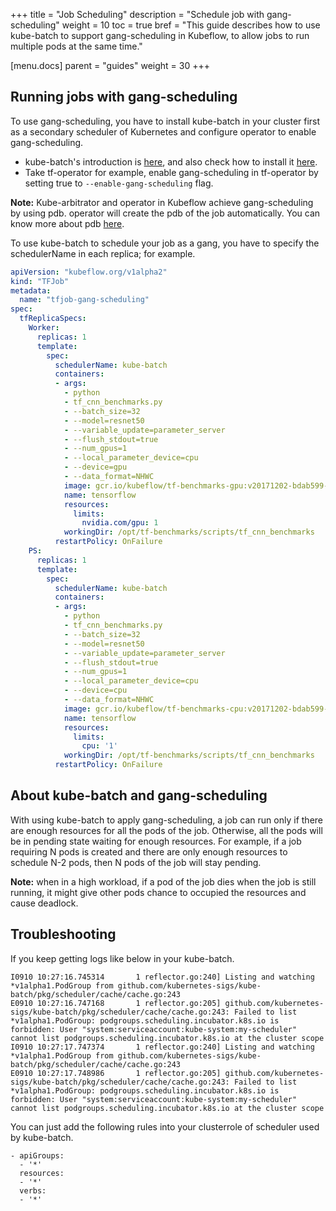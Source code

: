 +++
title = "Job Scheduling"
description = "Schedule job with gang-scheduling"
weight = 10
toc = true
bref = "This guide describes how to use kube-batch to support gang-scheduling in Kubeflow, to allow jobs to run multiple pods at the same time."

[menu.docs]
  parent = "guides"
  weight = 30
+++

## Running jobs with gang-scheduling
To use gang-scheduling, you have to install kube-batch in your cluster first as a secondary scheduler of Kubernetes and configure operator to enable gang-scheduling.

* kube-batch's introduction is [here](https://github.com/kubernetes-sigs/kube-batch), and also check how to install it [here](https://github.com/kubernetes-sigs/kube-batch/blob/master/doc/usage/tutorial.md).
* Take tf-operator for example, enable gang-scheduling in tf-operator by setting true to `--enable-gang-scheduling` flag.

**Note:** Kube-arbitrator and operator in Kubeflow achieve gang-scheduling by using pdb. operator will create the pdb of the job automatically. You can know more about pdb [here](https://kubernetes.io/docs/tasks/run-application/configure-pdb/).

To use kube-batch to schedule your job as a gang, you have to specify the schedulerName in each replica; for example.

```yaml
apiVersion: "kubeflow.org/v1alpha2"
kind: "TFJob"
metadata:
  name: "tfjob-gang-scheduling"
spec:
  tfReplicaSpecs:
    Worker:
      replicas: 1
      template:
        spec:
          schedulerName: kube-batch
          containers:
          - args:
            - python
            - tf_cnn_benchmarks.py
            - --batch_size=32
            - --model=resnet50
            - --variable_update=parameter_server
            - --flush_stdout=true
            - --num_gpus=1
            - --local_parameter_device=cpu
            - --device=gpu
            - --data_format=NHWC
            image: gcr.io/kubeflow/tf-benchmarks-gpu:v20171202-bdab599-dirty-284af3
            name: tensorflow
            resources:
              limits:
                nvidia.com/gpu: 1
            workingDir: /opt/tf-benchmarks/scripts/tf_cnn_benchmarks
          restartPolicy: OnFailure
    PS:
      replicas: 1
      template:
        spec:
          schedulerName: kube-batch
          containers:
          - args:
            - python
            - tf_cnn_benchmarks.py
            - --batch_size=32
            - --model=resnet50
            - --variable_update=parameter_server
            - --flush_stdout=true
            - --num_gpus=1
            - --local_parameter_device=cpu
            - --device=cpu
            - --data_format=NHWC
            image: gcr.io/kubeflow/tf-benchmarks-cpu:v20171202-bdab599-dirty-284af3
            name: tensorflow
            resources:
              limits:
                cpu: '1'
            workingDir: /opt/tf-benchmarks/scripts/tf_cnn_benchmarks
          restartPolicy: OnFailure
```

## About kube-batch and gang-scheduling
With using kube-batch to apply gang-scheduling, a job can run only if there are enough resources for all the pods of the job. Otherwise, all the pods will be in pending state waiting for enough resources. For example, if a job requiring N pods is created and there are only enough resources to schedule N-2 pods, then N pods of the job will stay pending.

**Note:** when in a high workload, if a pod of the job dies when the job is still running, it might give other pods chance to occupied the resources and cause deadlock. 

## Troubleshooting 

If you keep getting logs like below in your kube-batch.
```
I0910 10:27:16.745314       1 reflector.go:240] Listing and watching *v1alpha1.PodGroup from github.com/kubernetes-sigs/kube-batch/pkg/scheduler/cache/cache.go:243
E0910 10:27:16.747168       1 reflector.go:205] github.com/kubernetes-sigs/kube-batch/pkg/scheduler/cache/cache.go:243: Failed to list *v1alpha1.PodGroup: podgroups.scheduling.incubator.k8s.io is forbidden: User "system:serviceaccount:kube-system:my-scheduler" cannot list podgroups.scheduling.incubator.k8s.io at the cluster scope
I0910 10:27:17.747374       1 reflector.go:240] Listing and watching *v1alpha1.PodGroup from github.com/kubernetes-sigs/kube-batch/pkg/scheduler/cache/cache.go:243
E0910 10:27:17.748986       1 reflector.go:205] github.com/kubernetes-sigs/kube-batch/pkg/scheduler/cache/cache.go:243: Failed to list *v1alpha1.PodGroup: podgroups.scheduling.incubator.k8s.io is forbidden: User "system:serviceaccount:kube-system:my-scheduler" cannot list podgroups.scheduling.incubator.k8s.io at the cluster scope
```

You can just add the following rules into your clusterrole of scheduler used by kube-batch.
```
- apiGroups:
  - '*'
  resources:
  - '*'
  verbs:
  - '*'
```
